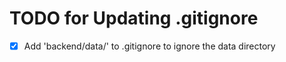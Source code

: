 # TODO for Updating .gitignore

- [x] Add 'backend/data/' to .gitignore to ignore the data directory
